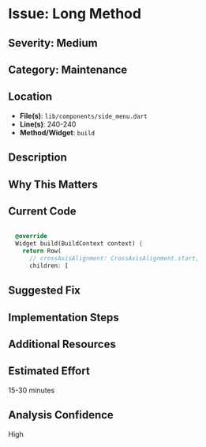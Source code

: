# Issue: Long Method

## Severity: Medium

## Category: Maintenance

## Location
- **File(s)**: `lib/components/side_menu.dart`
- **Line(s)**: 240-240
- **Method/Widget**: `build`

## Description


## Why This Matters


## Current Code
```dart

  @override
  Widget build(BuildContext context) {
    return Row(
      // crossAxisAlignment: CrossAxisAlignment.start,
      children: [
```

## Suggested Fix


## Implementation Steps


## Additional Resources


## Estimated Effort
15-30 minutes

## Analysis Confidence
High
